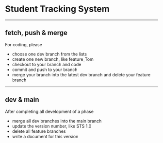 # Student Tracking System
*******
## fetch, push & merge
For coding, please
- choose one dev branch from the lists
- create one new branch, like feature_Tom
- checkout to your branch and code
- commit and push to your branch
- merge your branch into the latest dev branch and delete your feature branch
******
## dev & main
After completing all development of a phase
- merge all dev branches into the main branch
- update the version number, like STS 1.0
- delete all feature branches
- write a document for this version


